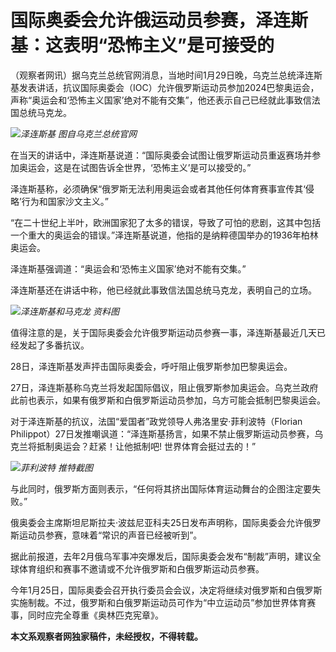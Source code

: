 # 国际奥委会允许俄运动员参赛，泽连斯基：这表明“恐怖主义”是可接受的

（观察者网讯）据乌克兰总统官网消息，当地时间1月29日晚，乌克兰总统泽连斯基发表讲话，抗议国际奥委会（IOC）允许俄罗斯运动员参加2024巴黎奥运会，声称“奥运会和‘恐怖主义国家’绝对不能有交集”，他还表示自己已经就此事致信法国总统马克龙。

![](https://inews.gtimg.com/newsapp_bt/0/15634547523/1000)_泽连斯基 图自乌克兰总统官网_

在当天的讲话中，泽连斯基说道：“国际奥委会试图让俄罗斯运动员重返赛场并参加奥运会，这是在试图告诉全世界，‘恐怖主义’是可以接受的。”

泽连斯基称，必须确保“俄罗斯无法利用奥运会或者其他任何体育赛事宣传其‘侵略’行为和国家沙文主义。”

“在二十世纪上半叶，欧洲国家犯了太多的错误，导致了可怕的悲剧，这其中包括一个重大的奥运会的错误。”泽连斯基说道，他指的是纳粹德国举办的1936年柏林奥运会。

泽连斯基强调道：“奥运会和‘恐怖主义国家’绝对不能有交集。”

泽连斯基还在讲话中称，他已经就此事致信法国总统马克龙，表明自己的立场。

![](https://inews.gtimg.com/newsapp_bt/0/15634547560/1000)_泽连斯基和马克龙 资料图_

值得注意的是，关于国际奥委会允许俄罗斯运动员参赛一事，泽连斯基最近几天已经发起了多番抗议。

28日，泽连斯基发声抨击国际奥委会，呼吁阻止俄罗斯参加巴黎奥运会。

27日，泽连斯基称乌克兰将发起国际倡议，阻止俄罗斯参加奥运会。乌克兰政府此前也表示，如果有俄罗斯和白俄罗斯运动员参加，乌方可能会抵制巴黎奥运会。

对于泽连斯基的抗议，法国“爱国者”政党领导人弗洛里安·菲利波特（Florian
Philippot）27日发推嘲讽道：“泽连斯基扬言，如果不禁止俄罗斯运动员参赛，乌克兰将抵制奥运会？赶紧！让他抵制吧! 世界体育会挺过去的！”

![](https://inews.gtimg.com/newsapp_bt/0/15634547562/1000)_菲利波特 推特截图_

与此同时，俄罗斯方面则表示，“任何将其挤出国际体育运动舞台的企图注定要失败。”

俄奥委会主席斯坦尼斯拉夫·波兹尼亚科夫25日发布声明称，国际奥委会允许俄罗斯运动员参赛，意味着“常识的声音已经被听到”。

据此前报道，去年2月俄乌军事冲突爆发后，国际奥委会发布“制裁”声明，建议全球体育组织和赛事不邀请或不允许俄罗斯和白俄罗斯运动员参赛。

今年1月25日，国际奥委会召开执行委员会会议，决定将继续对俄罗斯和白俄罗斯实施制裁。不过，俄罗斯和白俄罗斯运动员可作为“中立运动员”参加世界体育赛事，同时应完全尊重《奥林匹克宪章》。

**本文系观察者网独家稿件，未经授权，不得转载。**

